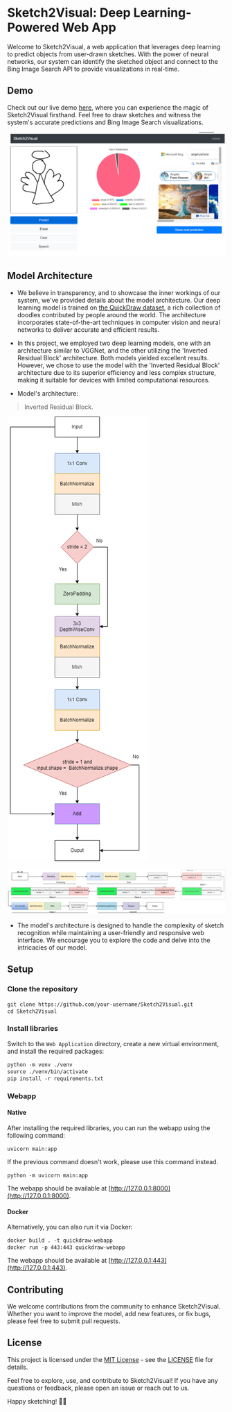 # Sketch2Visual: Deep Learning-Powered Web App

Welcome to Sketch2Visual, a web application that leverages deep learning to predict objects from user-drawn sketches. With the power of neural networks, our system can identify the sketched object and connect to the Bing Image Search API to provide visualizations in real-time.

## Demo
Check out our live demo [here](https://huggingface.co/spaces/duongve/Sketch2Visual), where you can experience the magic of Sketch2Visual firsthand. Feel free to draw sketches and witness the system's accurate predictions and Bing Image Search visualizations.

![demo_app](app_demo.png)

## Model Architecture
- We believe in transparency, and to showcase the inner workings of our system, we've provided details about the model architecture. Our deep learning model is trained on [the QuickDraw dataset](https://github.com/googlecreativelab/quickdraw-dataset), a rich collection of doodles contributed by people around the world. The architecture incorporates state-of-the-art techniques in computer vision and neural networks to deliver accurate and efficient results.

- In this project, we employed two deep learning models, one with an architecture similar to VGGNet, and the other utilizing the 'Inverted Residual Block' architecture. Both models yielded excellent results. However, we chose to use the model with the 'Inverted Residual Block' architecture due to its superior efficiency and less complex structure, making it suitable for devices with limited computational resources.

- Model's architecture:

> Inverted Residual Block.

![Deep_wise](Model/Model_using_IRB/Relating_to_the_model/Visualization_model_structure/inverted_residual_block.png)

![Model_structure](Model/Model_using_IRB/Relating_to_the_model/Visualization_model_structure/Model_construct.png)


- The model's architecture is designed to handle the complexity of sketch recognition while maintaining a user-friendly and responsive web interface. We encourage you to explore the code and delve into the intricacies of our model.

## Setup

### Clone the repository

```
git clone https://github.com/your-username/Sketch2Visual.git
cd Sketch2Visual
```

### Install libraries
Switch to the `Web Application` directory, create a new virtual environment, and install the required packages:
```
python -m venv ./venv
source ./venv/bin/activate
pip install -r requirements.txt
```

### Webapp

#### Native

After installing the required libraries, you can run the webapp using the following command:

```
uvicorn main:app
```
If the previous command doesn't work, please use this command instead.

```
python -m uvicorn main:app
```

The webapp should be available at [http://127.0.0.1:8000](http://127.0.0.1:8000).

#### Docker

Alternatively, you can also run it via Docker:

```
docker build . -t quickdraw-webapp
docker run -p 443:443 quickdraw-webapp
```

The webapp should be available at [http://127.0.0.1:443](http://127.0.0.1:443).

## Contributing
We welcome contributions from the community to enhance Sketch2Visual. Whether you want to improve the model, add new features, or fix bugs, please feel free to submit pull requests.

## License
This project is licensed under the [MIT License](LICENSE) - see the [LICENSE](LICENSE) file for details.

Feel free to explore, use, and contribute to Sketch2Visual! If you have any questions or feedback, please open an issue or reach out to us.

Happy sketching! 🎨✨
